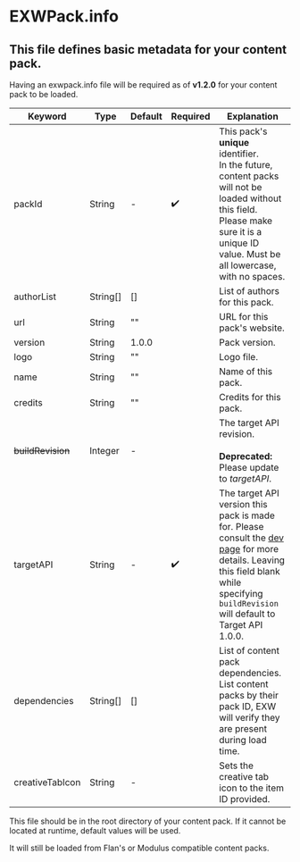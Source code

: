 # EXWPack.info

## This file defines basic metadata for your content pack.

Having an exwpack.info file will be required as of **v1.2.0** for your content pack to be loaded.

| Keyword           | Type     | Default | Required           | Explanation                                                                                                                                                                                                                           |
|-------------------|----------|---------|--------------------|---------------------------------------------------------------------------------------------------------------------------------------------------------------------------------------------------------------------------------------|
| packId            | String   | -       | :heavy_check_mark: | This pack's **unique** identifier.<br/>In the future, content packs will not be loaded without this field. Please make sure it is a unique ID value. Must be all lowercase, with no spaces.                                           |
| authorList        | String[] | []      |                    | List of authors for this pack.                                                                                                                                                                                                        |
| url               | String   | ""      |                    | URL for this pack's website.                                                                                                                                                                                                          |
| version           | String   | 1.0.0   |                    | Pack version.                                                                                                                                                                                                                         |
| logo              | String   | ""      |                    | Logo file.                                                                                                                                                                                                                            |
| name              | String   | ""      |                    | Name of this pack.                                                                                                                                                                                                                    |
| credits           | String   | ""      |                    | Credits for this pack.                                                                                                                                                                                                                |
| ~~buildRevision~~ | Integer  | -       |                    | The target API revision.<br/><br/>**Deprecated:** Please update to _targetAPI_.                                                                                                                                                       |
| targetAPI         | String   | -       | :heavy_check_mark: | The target API version this pack is made for. Please consult the [dev page](https://exw.rainyville.org/dev/api-targets) for more details. Leaving this field blank while specifying `buildRevision` will default to Target API 1.0.0. |
| dependencies      | String[] | []      |                    | List of content pack dependencies. List content packs by their pack ID, EXW will verify they are present during load time.                                                                                                            |
| creativeTabIcon   | String   | -       |                    | Sets the creative tab icon to the item ID provided.                                                                                                                                                                                   |

This file should be in the root directory of your content pack.
If it cannot be located at runtime, default values will be used.

It will still be loaded from Flan's or Modulus compatible content packs.